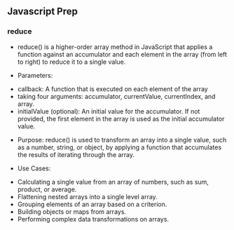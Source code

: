 ## Javascript Prep 

### reduce
 * reduce() is a higher-order array method in JavaScript that applies a function against an accumulator and each element in the array (from left to right) to reduce it to a single value.

 * Parameters:
- callback: A function that is executed on each element of the array
- taking four arguments: accumulator, currentValue, currentIndex, and array.
- initialValue (optional): An initial value for the accumulator. If not provided, the first element in the array is used as the initial accumulator value.

* Purpose: reduce() is used to transform an array into a single value, such as a number, string, or object, by applying a function that accumulates the results of iterating through the array.

* Use Cases:
- Calculating a single value from an array of numbers, such as sum, product, or average.
- Flattening nested arrays into a single level array.
- Grouping elements of an array based on a criterion.
- Building objects or maps from arrays.
- Performing complex data transformations on arrays.